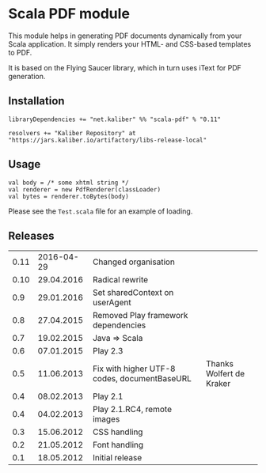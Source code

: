 # Scala PDF module

This module helps in generating PDF documents dynamically from your Scala application.
It simply renders your HTML- and CSS-based templates to PDF.

It is based on the Flying Saucer library, which in turn uses iText for PDF generation.

## Installation
```
libraryDependencies += "net.kaliber" %% "scala-pdf" % "0.11"

resolvers += "Kaliber Repository" at "https://jars.kaliber.io/artifactory/libs-release-local"
```

## Usage

```
val body = /* some xhtml string */
val renderer = new PdfRenderer(classLoader)
val bytes = renderer.toBytes(body)
```

Please see the `Test.scala` file for an example of loading.

## Releases

<table>
  <tr>
    <td>0.11</td>
    <td>2016-04-29</td>
    <td>Changed organisation</td>
    <td></td>
  <tr>
    <td>0.10</td>
    <td>29.04.2016</td>
    <td>Radical rewrite</td>
    <td></td>
  </tr>
  <tr>
    <td>0.9</td>
    <td>29.01.2016</td>
    <td>Set sharedContext on userAgent</td>
    <td></td>
  </tr>
  <tr>
    <td>0.8</td>
    <td>27.04.2015</td>
    <td>Removed Play framework dependencies</td>
    <td></td>
  </tr>
  <tr>
    <td>0.7</td>
    <td>19.02.2015</td>
    <td>Java => Scala</td>
    <td></td>
  </tr>
  <tr>
    <td>0.6</td>
    <td>07.01.2015</td>
    <td>Play 2.3</td>
    <td></td>
  </tr>
  <tr>
    <td>0.5</td>
    <td>11.06.2013</td>
    <td>Fix with higher UTF-8 codes, documentBaseURL</td>
    <td>Thanks Wolfert de Kraker</td>
  </tr>
  <tr>
    <td>0.4</td>
    <td>08.02.2013</td>
    <td>Play 2.1</td>
    <td></td>
  </tr>
  <tr>
    <td>0.4</td>
    <td>04.02.2013</td>
    <td>Play 2.1.RC4, remote images</td>
    <td></td>
  </tr>
  <tr>
    <td>0.3</td>
    <td>15.06.2012</td>
    <td>CSS handling</td>
    <td></td>
  </tr>
  <tr>
    <td>0.2</td>
    <td>21.05.2012</td>
    <td>Font handling</td>
    <td></td>
  </tr>
  <tr>
    <td>0.1</td>
    <td>18.05.2012</td>
    <td>Initial release</td>
    <td></td>
  </tr>
</table>
